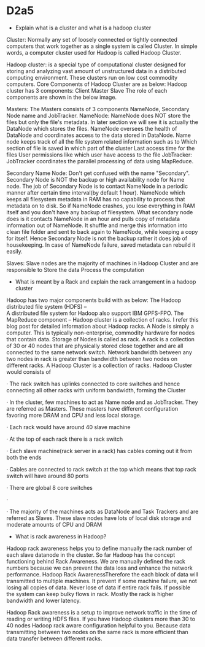 # D2a5

- Explain what is a cluster and what is a hadoop cluster

Cluster: Normally any set of loosely connected or tightly connected computers that work together as a single system is called Cluster. In simple words, a computer cluster used for Hadoop is called Hadoop Cluster.

Hadoop cluster:
is a special type of computational cluster designed for storing and analyzing vast amount of unstructured data in a distributed computing environment. These clusters run on low cost commodity computers.
Core Components of Hadoop Cluster are as below:
Hadoop cluster has 3 components: Client Master Slave The role of each components are shown in the below image.

Masters:
The Masters consists of 3 components NameNode, Secondary Node name and JobTracker.
NameNode:
NameNode does NOT store the files but only the file's metadata. In later section we will see it is actually the DataNode which stores the files.
NameNode oversees the health of DataNode and coordinates access to the data stored in DataNode. Name node keeps track of all the file system related information such as to Which section of file is saved in which part of the cluster Last access time for the files User permissions like which user have access to the file JobTracker: JobTracker coordinates the parallel processing of data using MapReduce.

Secondary Name Node:
Don't get confused with the name "Secondary". Secondary Node is NOT the backup or high availability node for Name node.
The job of Secondary Node is to contact NameNode in a periodic manner after certain time interval(by default 1 hour). NameNode which keeps all filesystem metadata in RAM has no capability to process that metadata on to disk. So if NameNode crashes, you lose everything in RAM itself and you don't have any backup of filesystem. What secondary node does is it contacts NameNode in an hour and pulls copy of metadata information out of NameNode. It shuffle and merge this information into clean file folder and sent to back again to NameNode, while keeping a copy for itself. Hence Secondary Node is not the backup rather it does job of housekeeping. In case of NameNode failure, saved metadata can rebuild it easily.

Slaves:
Slave nodes are the majority of machines in Hadoop Cluster and are responsible to Store the data Process the computation



- What is meant by a Rack and explain the rack arrangement in a hadoop cluster

Hadoop has two major components build with as below:
The Hadoop distributed file system (HDFS) –  
A distributed file system for Hadoop also support IBM GPFS-FPO. 
The MapReduce component –
 Hadoop cluster is a collection of racks. I refer this blog post for detailed information about Hadoop racks.
 A Node is simply a computer. This is typically non-enterprise, commodity hardware for nodes that contain data. Storage of Nodes is called as rack. A rack is a collection of 30 or 40 nodes that are physically stored close together and are all connected to the same network switch. Network bandwidth between any two nodes in rack is greater than bandwidth between two nodes on different racks. A Hadoop Cluster is a collection of racks.
Hadoop Cluster would consists of

·          The rack switch has uplinks connected to core switches and hence connecting all other racks with uniform bandwidth, forming the Cluster

·        In the cluster, few machines to act as Name node and as JobTracker. They are referred as Masters. These masters have different configuration favoring more DRAM and CPU and less local storage.

·        Each rack would have around 40 slave machine

·        At the top of each rack there is a rack switch

·        Each slave machine(rack server in a rack) has cables coming out it from both the ends

·        Cables are connected to rack switch at the top which means that top rack switch will have around 80 ports

·        There are global 8 core switches

·      

·        The majority of the machines acts as DataNode and Task Trackers and are referred as Slaves. These slave nodes have lots of local disk storage and moderate amounts of CPU and DRAM

- What is rack awareness in Hadoop?

Hadoop rack awareness helps you to define manually the rack number of each slave datanode in the cluster. So far Hadoop has the concept functioning behind Rack Awareness. We are manually defined the rack numbers because we can prevent the data loss and enhance the network performance. Hadoop Rack AwarenessTherefore the each block of data will transmitted to multiple machines. It prevent if some machine failure, we not losing all copies of data. Never lose of data if entire rack fails. If possible the system can keep bulky flows in rack. Mostly the rack is higher bandwidth and lower latency.

Hadoop Rack awareness is a setup to improve network traffic in the time of reading or writing HDFS files. If you have Hadoop clusters more than 30 to 40 nodes Hadoop rack aware configuration helpful to you. Because data transmitting between two nodes on the same rack is more efficient than data transfer between different racks.
